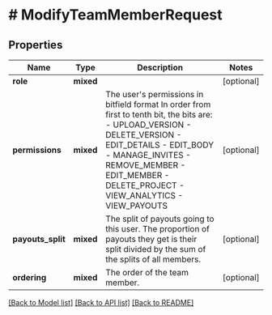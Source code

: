 # # ModifyTeamMemberRequest

## Properties

Name | Type | Description | Notes
------------ | ------------- | ------------- | -------------
**role** | **mixed** |  | [optional]
**permissions** | **mixed** | The user&#39;s permissions in bitfield format  In order from first to tenth bit, the bits are: - UPLOAD_VERSION - DELETE_VERSION - EDIT_DETAILS - EDIT_BODY - MANAGE_INVITES - REMOVE_MEMBER - EDIT_MEMBER - DELETE_PROJECT - VIEW_ANALYTICS - VIEW_PAYOUTS | [optional]
**payouts_split** | **mixed** | The split of payouts going to this user. The proportion of payouts they get is their split divided by the sum of the splits of all members. | [optional]
**ordering** | **mixed** | The order of the team member. | [optional]

[[Back to Model list]](../../README.md#models) [[Back to API list]](../../README.md#endpoints) [[Back to README]](../../README.md)
